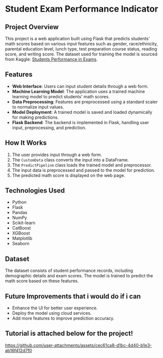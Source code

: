 # Student Exam Performance Indicator

## Project Overview
This project is a web application built using Flask that predicts students' math scores based on various input features such as gender, race/ethnicity, parental education level, lunch type, test preparation course status, reading score, and writing score. The dataset used for training the model is sourced from Kaggle: [Students Performance in Exams](https://www.kaggle.com/datasets/spscientist/students-performance-in-exams).

## Features
- **Web Interface**: Users can input student details through a web form.
- **Machine Learning Model**: The application uses a trained machine learning model to predict students' math scores.
- **Data Preprocessing**: Features are preprocessed using a standard scaler to normalize input values.
- **Model Deployment**: A trained model is saved and loaded dynamically for making predictions.
- **Flask Backend**: The backend is implemented in Flask, handling user input, preprocessing, and prediction.

## How It Works
1. The user provides input through a web form.
2. The `CustomData` class converts the input into a DataFrame.
3. The `PredictPipeline` class loads the trained model and preprocessor.
4. The input data is preprocessed and passed to the model for prediction.
5. The predicted math score is displayed on the web page.

## Technologies Used
- Python
- Flask
- Pandas
- NumPy
- Scikit-learn
- CatBoost
- XGBoost
- Matplotlib
- Seaborn

## Dataset
The dataset consists of student performance records, including demographic details and exam scores. The model is trained to predict the math score based on these features.

## Future Improvements that i would do if i can
- Enhance the UI for better user experience.
- Deploy the model using cloud services.
- Add more features to improve prediction accuracy.

## Tutorial is attached below for the project!



https://github.com/user-attachments/assets/cec61ca8-d1bc-4d40-b1e3-ab16f412d7f0



